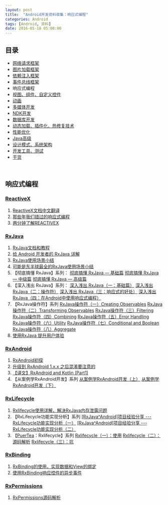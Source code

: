 ```yaml
---
layout: post
title:  "Android开发资料收集：响应式编程"
categories: Android
tags: [Android, 资料]
date: 2016-05-18 05:00:00
---
```

## 目录

* <a href="{% post_url 2016-05-18-Android_Resources_Network_Framework %}">网络请求框架</a>
* <a href="{% post_url 2016-05-18-Android_Resources_Image_Loader_Framework %}">图片加载框架</a>
* <a href="{% post_url 2016-05-18-Android_Resources_DI_Framework %}">依赖注入框架</a>
* <a href="{% post_url 2016-05-18-Android_Resources_Eventbus_Framework %}">事件总线框架</a>
* 响应式编程
* <a href="{% post_url 2016-05-18-Android_Resources_Views %}">视图、组件、自定义控件</a>
* <a href="{% post_url 2016-05-18-Android_Resources_Animation %}">动画</a>
* <a href="{% post_url 2016-05-18-Android_Resources_Media %}">多媒体开发</a>
* <a href="{% post_url 2016-05-18-Android_Resources_NDK %}">NDK开发</a>
* <a href="{% post_url 2016-05-18-Android_Resources_Database %}">数据库开发</a>
* <a href="{% post_url 2016-05-18-Android_Resources_Dynamic %}">动态加载、插件化、热修复技术</a>
* <a href="{% post_url 2016-05-18-Android_Resources_Optimize_Capacity %}">性能优化</a>
* <a href="{% post_url 2016-05-18-Android_Resources_Java %}">Java高级</a>
* <a href="{% post_url 2016-05-18-Android_Resources_Design_Pattern %}">设计模式、系统架构</a>
* <a href="{% post_url 2016-05-18-Android_Resources_Tools_Tests %}">开发工具、测试</a>
* <a href="{% post_url 2016-05-18-Android_Resources_Foods %}">干货</a>

<br />

## 响应式编程

### [ReactiveX](http://reactivex.io)

1. [ReactiveX文档中文翻译](https://mcxiaoke.gitbooks.io/rxdocs/content)
2. [那些年我们错过的响应式编程](http://www.devtf.cn/?p=174)
3. [两分钟了解REACTIVEX](http://www.cnblogs.com/owenyang/p/4542748.html)

### [RxJava](https://github.com/ReactiveX/RxJava)

1. [RxJava文档和教程](https://mcxiaoke.gitbooks.io/rxdocs/content/Topics.html)
2. [给 Android 开发者的 RxJava 详解](http://gank.io/post/560e15be2dca930e00da1083)
3. [RxJava使用场景小结](http://blog.csdn.net/lzyzsd/article/details/50120801)
4. [可能是东半球最全的RxJava使用场景小结
](http://blog.csdn.net/theone10211024/article/details/50435325)
5. 【彻底搞懂 RxJava】系列：
    [彻底搞懂 RxJava — 基础篇](http://diordna.sinaapp.com/?p=896)
    [彻底搞懂 RxJava — 中级篇](http://diordna.sinaapp.com/?p=910)
    [彻底搞懂 RxJava — 高级篇](http://diordna.sinaapp.com/?p=912)
6. 【深入浅出 RxJava】系列：
    [深入浅出 RxJava（一：基础篇）](http://blog.csdn.net/lzyzsd/article/details/41833541)
    [深入浅出 RxJava（二：操作符）](http://blog.csdn.net/lzyzsd/article/details/44094895)
    [深入浅出 RxJava（三：响应式的好处）](http://blog.csdn.net/lzyzsd/article/details/44891933)
    [深入浅出 RxJava（四：在Android中使用响应式编程）](http://blog.csdn.net/lzyzsd/article/details/45033611)
7. 【RxJava操作符】系列
    [RxJava操作符（一）Creating Observables](http://blog.chinaunix.net/uid-20771867-id-5187376.html)
    [RxJava操作符（二）Transforming Observables](http://blog.chinaunix.net/uid-20771867-id-5192193.html)
    [RxJava操作符（三）Filtering](http://blog.chinaunix.net/uid-20771867-id-5194384.html)
    [RxJava操作符（四）Combining](http://blog.chinaunix.net/uid-20771867-id-5197584.html)
    [RxJava操作符（五）Error Handling](http://blog.chinaunix.net/uid-20771867-id-5201914.html)
    [RxJava操作符（六）Utility](http://blog.chinaunix.net/uid-20771867-id-5206187.html)
    [RxJava操作符（七）Conditional and Boolean ](http://blog.chinaunix.net/uid-20771867-id-5208237.html)
    [RxJava操作符（八）Aggregate](http://blog.chinaunix.net/uid-20771867-id-5209862.html)
8. [使用RxJava 提升用户体验](http://www.jianshu.com/p/33c548bce571)

### [RxAndroid](https://github.com/ReactiveX/RxAndroid)

1. [RxAndroid初探](http://coderrobin.com/2015/07/17/RxAndroid%E5%88%9D%E6%8E%A2)
2. [升级到 RxAndroid 1.x.x 之后混淆要注意的](http://www.on1024.com/2016/01/13/%E5%8D%87%E7%BA%A7%E5%88%B0%20RxAndroid%201.x.x%20%E4%B9%8B%E5%90%8E%E6%B7%B7%E6%B7%86%E8%A6%81%E6%B3%A8%E6%84%8F%E7%9A%84)
3. [【译文】RxAndroid and Kotlin (Part1)](https://dimon94.github.io/2016/03/07/%E3%80%90%E8%AF%91%E6%96%87%E3%80%91RxAndroid%20and%20Kotlin(Part%201))
4. 【从案例学RxAndroid开发】系列
    [从案例学RxAndroid开发（上）](http://www.tuicool.com/articles/eUfUnq)
    [从案例学RxAndroid开发（下）](http://www.tuicool.com/articles/mQVb6vY)

### [RxLifecycle](https://github.com/trello/RxLifecycle)

1. [Rxlifecycle使用详解，解决RxJava内存泄露问题](http://www.jianshu.com/p/a3ad9dd20655)
2. 【RxLifecycle功能实现分析】系列
    [[RxJava^Android]项目经验分享 --- RxLifecycle功能实现分析（一）](http://www.cnblogs.com/assassin-l/p/5435874.html)
    [[RxJava^Android]项目经验分享 --- RxLifecycle功能实现分析（二）](http://www.cnblogs.com/assassin-l/p/5436034.html)
3. 【[PuerTea](http://home.cnblogs.com/u/liulipeng/)：Rxlifecycle】系列
    [Rxlifecycle（一）：使用](http://www.cnblogs.com/liulipeng/p/5046623.html)
    [Rxlifecycle（二）：源码解析](http://www.cnblogs.com/liulipeng/p/5050827.html)
    [Rxlifecycle（三）：坑](http://www.cnblogs.com/liulipeng/p/5106506.html)

### [RxBinding](https://github.com/JakeWharton/RxBinding)

1. [RxBinding的使用，实现数据和View的绑定](http://blog.csdn.net/forad/article/details/49359175)
2. [使用RxBinding响应控件的异步事件](http://www.jianshu.com/p/c2c7c46e6b97/comments/1338430)

### [RxPermissions](https://github.com/tbruyelle/RxPermissions)

1. [RxPermissions源码解析](http://www.jianshu.com/p/c8a30200e6b2)
